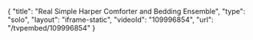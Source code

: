 {
    "title": "Real Simple Harper Comforter and Bedding Ensemble",
    "type": "solo",
    "layout": "iframe-static",
    "videoId": "109996854",
    "url": "\/tvpembed\/109996854"
}
